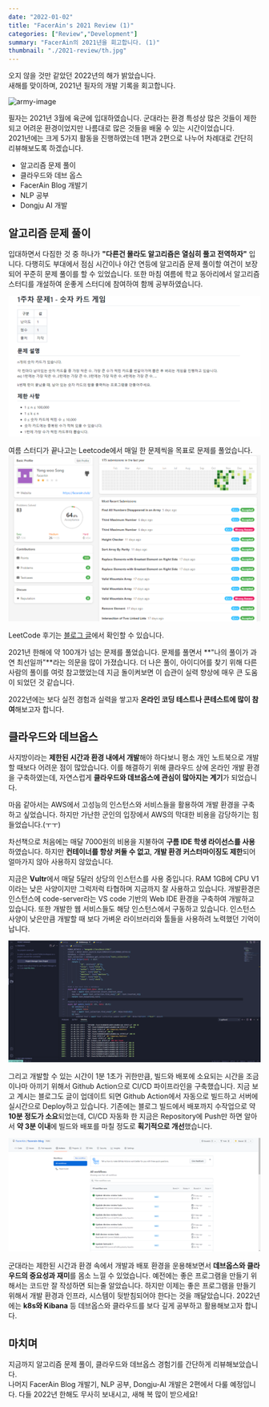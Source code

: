 ```yaml
---
date: "2022-01-02"
title: "FacerAin's 2021 Review (1)"
categories: ["Review","Development"]
summary: "FacerAin의 2021년을 회고합니다. (1)"
thumbnail: "./2021-review/th.jpg"
---
```


오지 않을 것만 같았던 2022년의 해가 밝았습니다.  
새해를 맞이하며, 2021년 필자의 개발 기록을 회고합니다.  


![army-image](./2021-review/1.png "굳건이와 함께한 2021년!")

필자는 2021년 3월에 육군에 입대하였습니다. 군대라는 환경 특성상 많은 것들이 제한되고 어려운 환경이었지만 나름대로 많은 것들을 배울 수 있는 시간이었습니다.  
2021년에는 크게 5가지 활동을 진행하였는데 1편과 2편으로 나누어 차례대로 간단히 리뷰해보도록 하겠습니다.

- 알고리즘 문제 풀이
- 클라우드와 데브 옵스
- FacerAin Blog 개발기
- NLP 공부
- Dongju AI 개발

## 알고리즘 문제 풀이
입대하면서 다짐한 것 중 하나가 **"다른건 몰라도 알고리즘은 열심히 풀고 전역하자"** 입니다.
다행히도 부대에서 점심 시간이나 야간 연등에 알고리즘 문제 풀이할 여건이 보장되어 꾸준히 문제 풀이를 할 수 있었습니다.
또한 마침 여름에 학교 동아리에서 알고리즘 스터디를 개설하여 운좋게 스터디에 참여하여 함께 공부하였습니다. 


![dcom algorithm study](./2021-review/2.png "D.COM 알고리즘 스터디")

여름 스터디가 끝나고는 Leetcode에서 매일 한 문제씩을 목표로 문제를 풀었습니다.
![Leetcode](./2021-review/3.png "Leetcode 문제 풀이")

LeetCode 후기는 [블로그 글](https://facerain.club/leetcode-top-interview-easy/)에서 확인할 수 있습니다.  


2021년 한해에 약 100개가 넘는 문제를 풀었습니다. 문제를 풀면서 **"나의 풀이가 과연 최선일까"**라는 의문을 많이 가졌습니다. 더 나은 풀이, 아이디어를 찾기 위해 다른 사람의 풀이를 여럿 참고했었는데 지금 돌이켜보면 이 습관이 실력 향상에 매우 큰 도움이 되었던 것 같습니다.  

2022년에는 보다 실전 경험과 실력을 쌓고자 **온라인 코딩 테스트나 콘테스트에 많이 참여**해보고자 합니다.  


## 클라우드와 데브옵스
사지방이라는 **제한된 시간과 환경 내에서 개발**해야 하다보니 평소 개인 노트북으로 개발할 때보다 어려운 점이 많았습니다. 
이를 해결하기 위해 클라우드 상에 온라인 개발 환경을 구축하였는데, 자연스럽게 **클라우드와 데브옵스에 관심이 많아지는 계기**가 되었습니다.  

마음 같아서는 AWS에서 고성능의 인스턴스와 서비스들을 활용하여 개발 환경을 구축하고 싶었습니다.
하지만 가난한 군인의 입장에서 AWS의 막대한 비용을 감당하기는 힘들었습니다.(ㅜㅜ)  
  
차선책으로 처음에는 매달 7000원의 비용을 지불하여 **구름 IDE 학생 라이선스를 사용**하였습니다.
하지만 **컨테이너를 항상 켜둘 수 없고**, **개발 환경 커스터마이징도 제한**되어 얼마가지 않아 사용하지 않았습니다.

지금은 **Vultr**에서 매달 5달러 상당의 인스턴스를 사용 중입니다. RAM 1GB에 CPU V1이라는 낮은 사양이지만 그럭저럭 타협하며 지금까지 잘 사용하고 있습니다.
개발환경은 인스턴스에 code-server라는 VS code 기반의 Web IDE 환경을 구축하여 개발하고 있습니다. 또한 개발한 웹 서비스들도 해당 인스턴스에서 구동하고 있습니다.
인스턴스 사양이 낮은만큼 개발할 때 보다 가벼운 라이브러리와 툴들을 사용하려 노력했던 기억이 납니다.

![dcom algorithm study](./2021-review/4.png "Code Server를 이용한 온라인 개발")

그리고 개발할 수 있는 시간이 1분 1초가 귀한만큼, 빌드와 배포에 소요되는 시간을 조금이나마 아끼기 위해서 Github Action으로 CI/CD 파이프라인을 구축했습니다.
지금 보고 계시는 블로그도 글이 업데이트 되면 Github Action에서 자동으로 빌드하고 서버에 실시간으로 Deploy하고 있습니다. 
기존에는 블로그 빌드에서 배포까지 수작업으로 약 **10분 정도가 소요**되었는데, CI/CD 자동화 한 지금은 Repository에 Push만 하면 알아서 **약 3분 이내**에 빌드와 배포를 마칠 정도로 **획기적으로 개선**했습니다. 

![dcom algorithm study](./2021-review/5.png "Github Action을 활용한 CI/CD 자동화")

군대라는 제한된 시간과 환경 속에서 개발과 배포 환경을 운용해보면서 **데브옵스와 클라우드의 중요성과 재미**를 몸소 느낄 수 있었습니다.
예전에는 좋은 프로그램을 만들기 위해서는 코드만 잘 작성하면 되는줄 알았습니다. 하지만 이제는 좋은 프로그램을 만들기 위해서 개발 환경과 인프라, 시스템이 뒷받침되어야 한다는 것을 깨달았습니다. 2022년에는 **k8s와 Kibana** 등 데브옵스와 클라우드를 보다 깊게 공부하고 활용해보고자 합니다. 


## 마치며
지금까지 알고리즘 문제 풀이, 클라우드와 데브옵스 경험기를 간단하게 리뷰해보았습니다.  
나머지 FacerAin Blog 개발기, NLP 공부, Dongju-AI 개발은 2편에서 다룰 예정입니다.
다들 2022년 한해도 무사히 보내시고, 새해 복 많이 받으세요!